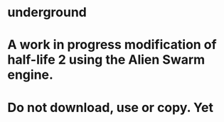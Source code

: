 underground
===========
A work in progress modification of half-life 2 using the Alien Swarm engine.
===========
Do not download, use or copy. Yet
===========
